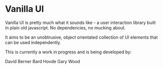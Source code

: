 # Vanilla UI

Vanilla UI is pretty much what it sounds like - a user interaction library built in plain old javascript. No dependencies, no mucking about.

It aims to be an unobtrusive, object orientated collection of UI elements that can be used independently.

This is currently a work in progress and is being developed by:

David Berner
Bard Hovde
Gary Wood
